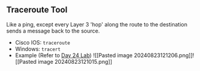 ## Traceroute Tool
Like a ping, except every Layer 3 'hop' along the route to the destination sends a message back to the source.
- Cisco IOS: `traceroute`
- Windows: `tracert`
- Example (Refer to [Day 24 Lab](https://youtu.be/KuKC0G3LZc8?si=NadxYOJSACKHrRsS)) ![[Pasted image 20240823121206.png]]![[Pasted image 20240823121015.png]]
